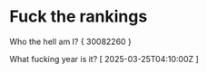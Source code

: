 # Fuck the rankings

Who the hell am I?
{ 30082260 }

What fucking year is it?
[ 2025-03-25T04:10:00Z ]
